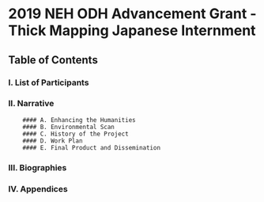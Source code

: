 # 2019 NEH ODH Advancement Grant - Thick Mapping Japanese Internment 

## Table of Contents 
### I. List of Participants 
### II. Narrative 
        #### A. Enhancing the Humanities 
        #### B. Environmental Scan
        #### C. History of the Project
        #### D. Work Plan 
        #### E. Final Product and Dissemination
### III. Biographies 
### IV. Appendices
